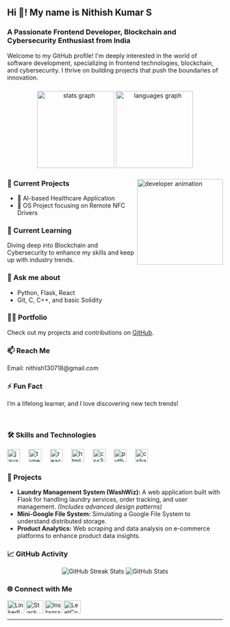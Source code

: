 <h2 align="left">Hi 👋! My name is Nithish Kumar S</h2>
<h3 align="left">A Passionate Frontend Developer, Blockchain and Cybersecurity Enthusiast from India</h3>

<p align="left">
  Welcome to my GitHub profile! I'm deeply interested in the world of software development, specializing in frontend technologies, blockchain, and cybersecurity. I thrive on building projects that push the boundaries of innovation.
</p>

###

<div align="center">
  <img src="https://github-readme-stats.vercel.app/api?username=nithish130718&hide_title=false&hide_rank=false&show_icons=true&include_all_commits=true&count_private=true&disable_animations=false&theme=dracula&locale=en&hide_border=false" height="180" alt="stats graph" />
  <img src="https://github-readme-stats.vercel.app/api/top-langs?username=nithish130718&locale=en&hide_title=false&layout=compact&card_width=350&langs_count=8&theme=dracula&hide_border=false" height="180" alt="languages graph" />
</div>

###

<div align="left">
  <img align="right" height="200" src="https://i.imgur.com/placeholder_image.gif" alt="developer animation" />

  <h3>🔭 Current Projects</h3>
  <ul>
    <li>🚀 AI-based Healthcare Application</li>
    <li>📱 OS Project focusing on Remote NFC Drivers</li>
  </ul>

  <h3>🌱 Current Learning</h3>
  <p>Diving deep into Blockchain and Cybersecurity to enhance my skills and keep up with industry trends.</p>

  <h3>💬 Ask me about</h3>
  <ul>
    <li>Python, Flask, React</li>
    <li>Git, C, C++, and basic Solidity</li>
  </ul>

  <h3>👨‍💻 Portfolio</h3>
  <p>Check out my projects and contributions on <a href="https://github.com/Nithish130718" target="_blank">GitHub</a>.</p>

  <h3>📫 Reach Me</h3>
  <p>Email: nithish130718@gmail.com</p>
  
  <h3>⚡ Fun Fact</h3>
  <p>I’m a lifelong learner, and I love discovering new tech trends!</p>
</div>

<br clear="both" />

###

<h3 align="left">🛠️ Skills and Technologies</h3>
<div align="left">
  <img src="https://cdn.jsdelivr.net/gh/devicons/devicon/icons/javascript/javascript-original.svg" height="30" alt="javascript logo" />
  <img width="12" />
  <img src="https://cdn.jsdelivr.net/gh/devicons/devicon/icons/typescript/typescript-original.svg" height="30" alt="typescript logo" />
  <img width="12" />
  <img src="https://cdn.jsdelivr.net/gh/devicons/devicon/icons/react/react-original.svg" height="30" alt="react logo" />
  <img width="12" />
  <img src="https://cdn.jsdelivr.net/gh/devicons/devicon/icons/html5/html5-original.svg" height="30" alt="html5 logo" />
  <img width="12" />
  <img src="https://cdn.jsdelivr.net/gh/devicons/devicon/icons/css3/css3-original.svg" height="30" alt="css3 logo" />
  <img width="12" />
  <img src="https://cdn.jsdelivr.net/gh/devicons/devicon/icons/python/python-original.svg" height="30" alt="python logo" />
  <img width="12" />
  <img src="https://cdn.jsdelivr.net/gh/devicons/devicon/icons/csharp/csharp-original.svg" height="30" alt="csharp logo" />
</div>

###

<h3 align="left">🚀 Projects</h3>
<ul>
  <li><b>Laundry Management System (WashWiz):</b> A web application built with Flask for handling laundry services, order tracking, and user management. <i>(Includes advanced design patterns)</i></li>
  <li><b>Mini-Google File System:</b> Simulating a Google File System to understand distributed storage.</li>
  <li><b>Product Analytics:</b> Web scraping and data analysis on e-commerce platforms to enhance product data insights.</li>
</ul>

###

<h3 align="left">📈 GitHub Activity</h3>
<div align="center">
  <img src="https://github-readme-streak-stats.herokuapp.com/?user=nithish130718&theme=dracula&hide_border=false" alt="GitHub Streak Stats" />
  <img src="https://github-readme-stats.vercel.app/api?username=nithish130718&show_icons=true&theme=dracula&include_all_commits=true&count_private=true" alt="GitHub Stats" />
</div>

###

<h3 align="left">🌐 Connect with Me</h3>
<p align="left">
  <a href="https://linkedin.com/in/nithish-kumar130718" target="blank"><img align="center" src="https://raw.githubusercontent.com/rahuldkjain/github-profile-readme-generator/master/src/images/icons/Social/linked-in-alt.svg" alt="LinkedIn" height="30" width="40" /></a>
  <a href="https://stackoverflow.com/users/28127238/nithish1807" target="blank"><img align="center" src="https://raw.githubusercontent.com/rahuldkjain/github-profile-readme-generator/master/src/images/icons/Social/stack-overflow.svg" alt="Stack Overflow" height="30" width="40" /></a>
  <a href="https://instagram.com/nithish.kumar18" target="blank"><img align="center" src="https://raw.githubusercontent.com/rahuldkjain/github-profile-readme-generator/master/src/images/icons/Social/instagram.svg" alt="Instagram" height="30" width="40" /></a>
  <a href="https://www.leetcode.com/nithish_kumar1807" target="blank"><img align="center" src="https://raw.githubusercontent.com/rahuldkjain/github-profile-readme-generator/master/src/images/icons/Social/leet-code.svg" alt="LeetCode" height="30" width="40" /></a>
</p>

---

